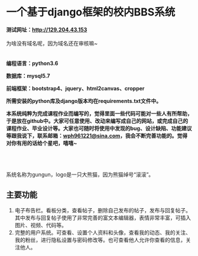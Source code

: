 # 一个基于django框架的校内BBS系统 #
**测试网址：http://129.204.43.153**
<br>
<br>
为啥没有域名呢，因为域名还在审核嘛~
<br>
<br>
<br>
**编程语言：python3.6**

**数据库：mysql5.7**

**前端框架：bootstrap4、jquery、html2canvas、cropper**

**所需安装的python库及django版本均在requirements.txt文件中。**

**本系统纯粹为完成课程作业而编写的，觉得里面一些代码可能对一些人有所帮助，于是放在github中。大家可任意使用、改动来编写成自己的网站，或完成自己的课程作业、毕业设计等。大家也可随时将使用中发现的bug、设计缺陷、功能建议等跟我说下，联系邮箱：wph961221@sina.com，我会不断完善功能的。觉得对你有用的话给个星吧，嘻嘻~**
<br><br><br><br>


系统名称为gungun，logo是一只大熊猫，因为熊猫绰号“滚滚”。
## 主要功能 ##
1. 电子布告栏。看板分类，查看帖子，删除自己发布的帖子，发布与回复帖子。其中发布与回复帖子使用了非常完善的富文本编辑器，表情非常丰富，可插入图片、视频、代码等。
2. 完整的用户系统。可查看、设置个人资料和头像，查看我的动态、我的关注、我的粉丝，进行隐私设置与密码修改等。也可查看他人允许你查看的信息，关注他人。
